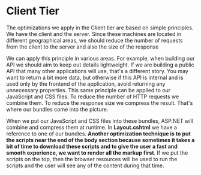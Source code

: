 # Client Tier

The optimizations we apply in the Client tier are based on simple principles. We have the client and the server. Since these machines are located in different geographical areas, we should reduce the number of requests from the client to the server and also the size of the response

We can apply this principle in various areas. For example, when building our API we should aim to keep out details lightweight. If we are building a public API that many other applications will use, that's a different story. You may want to return a bit more data, but otherwise if this API is internal and is used only by the frontend of the application, avoid returning any unnecessary properties. This same principle can be applied to our JavaScript and CSS files. To reduce the number of HTTP requests we combine them. To reduce the response size we compress the result. That's where our bundles come into the picture.

When we put our JavaScript and CSS files into these bundles, ASP.NET will combine and compress them at runtime. In **Layout.cshtml** we have a reference to one of our bundles. **Another optimization technique is to put the scripts near the end of the body section because sometimes it takes a bit of time to download these scripts and to give the user a fast and smooth experience, we want to render all the markup first**. If we put the scripts on the top, then the browser resources will be used to run the scripts and the user will see any of the content during that time.
